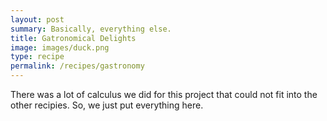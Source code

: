 ```yaml
---
layout: post
summary: Basically, everything else.
title: Gatronomical Delights
image: images/duck.png
type: recipe
permalink: /recipes/gastronomy
---
```


There was a lot of calculus we did for this project that could not fit into the other recipies. So, we just put everything here.